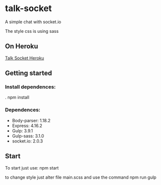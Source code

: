 # talk-socket

<p>A simple chat with socket.io</p>
<p>The style css is using sass</p>

## On Heroku
<a href="https://talk-socket.herokuapp.com/">Talk Socket Heroku</a>


## Getting started
### Install dependences:
. npm install

### Dependences:
<ul>
 <li>Body-parser: 1.18.2</li> 
 <li>Express: 4.16.2</li>
 <li>Gulp: 3.9.1</li>
 <li>Gulp-sass: 3.1.0</li>
 <li>socket.io: 2.0.3</li>
</ul>

## Start
<p>To start just use: npm start</p>
<p>to change style just alter file main.scss and use the command npm run gulp</p>
